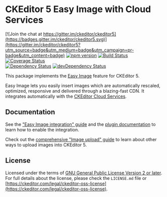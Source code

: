 CKEditor 5 Easy Image with Cloud Services
=========================================

[![Join the chat at https://gitter.im/ckeditor/ckeditor5](https://badges.gitter.im/ckeditor/ckeditor5.svg)](https://gitter.im/ckeditor/ckeditor5?utm_source=badge&utm_medium=badge&utm_campaign=pr-badge&utm_content=badge)
[![npm version](https://badge.fury.io/js/%40ckeditor%2Fckeditor5-easy-image.svg)](https://www.npmjs.com/package/@ckeditor/ckeditor5-easy-image)
[![Build Status](https://travis-ci.org/ckeditor/ckeditor5-easy-image.svg?branch=master)](https://travis-ci.org/ckeditor/ckeditor5-easy-image)
[![Coverage Status](https://coveralls.io/repos/github/ckeditor/ckeditor5-easy-image/badge.svg?branch=master)](https://coveralls.io/github/ckeditor/ckeditor5-easy-image?branch=master)
<br>
[![Dependency Status](https://david-dm.org/ckeditor/ckeditor5-easy-image/status.svg)](https://david-dm.org/ckeditor/ckeditor5-easy-image)
[![devDependency Status](https://david-dm.org/ckeditor/ckeditor5-easy-image/dev-status.svg)](https://david-dm.org/ckeditor/ckeditor5-easy-image?type=dev)

This package implements the [Easy Image](https://ckeditor.com/docs/ckeditor5/latest/features/easy-image.html) feature for CKEditor 5.

Easy Image lets you easily insert images which are automatically rescaled, optimized, responsive and delivered through a blazing-fast CDN. It integrates automatically with the [CKEditor Cloud Services](https://ckeditor.com/ckeditor-cloud-services/).

## Documentation

See the ["Easy Image integration" guide](https://ckeditor.com/docs/ckeditor5/latest/features/easy-image.html) and the [plugin documentation](https://ckeditor.com/docs/ckeditor5/latest/api/easy-image.html) to learn how to enable the integration.

Check out the [comprehensive "Image upload" guide](https://ckeditor.com/docs/ckeditor5/latest/features/image-upload.html) to learn about other ways to upload images into CKEditor 5.

## License

Licensed under the terms of [GNU General Public License Version 2 or later](http://www.gnu.org/licenses/gpl.html). For full details about the license, please check the `LICENSE.md` file or [https://ckeditor.com/legal/ckeditor-oss-license](https://ckeditor.com/legal/ckeditor-oss-license).
